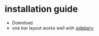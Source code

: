# installation guide 
 - Download
 - one bar layout works well with [sidebery](https://github.com/mbnuqw/sidebery/releases/download/v5.0.0b32/sidebery-5.0.0b32.xpi)
